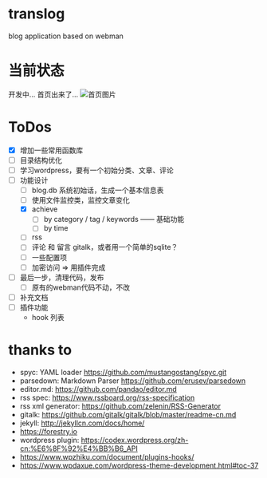 # translog
blog application based on webman

# 当前状态
开发中...
首页出来了...
![首页图片](http://bigtran.opmonitor.com/home.png)

# ToDos
- [x] 增加一些常用函数库
- [ ] 目录结构优化
- [ ] 学习wordpress，要有一个初始分类、文章、评论
- [ ] 功能设计
    * [ ] blog.db  系统初始话，生成一个基本信息表
    * [ ] 使用文件监控类，监控文章变化
    * [x] achieve
        - [ ] by category / tag / keywords —— 基础功能
        - [ ] by time
    * [ ] rss
    * [ ] 评论 和 留言 gitalk，或者用一个简单的sqlite？
    * [ ] 一些配置项
    * [ ] 加密访问 => 用插件完成
- [ ] 最后一步，清理代码，发布
    - [ ] 原有的webman代码不动，不改
- [ ] 补充文档
- [ ] 插件功能
    - hook 列表



# thanks to
- spyc: YAML loader https://github.com/mustangostang/spyc.git
- parsedown: Markdown Parser https://github.com/erusev/parsedown
- editor.md: https://github.com/pandao/editor.md
- rss spec: https://www.rssboard.org/rss-specification
- rss xml generator: https://github.com/zelenin/RSS-Generator
- gitalk: https://github.com/gitalk/gitalk/blob/master/readme-cn.md
- jekyll: http://jekyllcn.com/docs/home/
- https://forestry.io
- wordpress plugin: https://codex.wordpress.org/zh-cn:%E6%8F%92%E4%BB%B6_API
- https://www.wpzhiku.com/document/plugins-hooks/
- https://www.wpdaxue.com/wordpress-theme-development.html#toc-37
